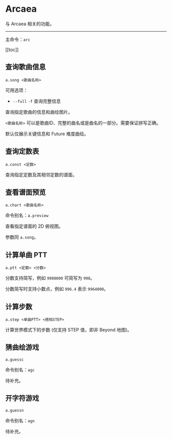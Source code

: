 # Arcaea

与 Arcaea 相关的功能。

---

主命令：`arc`

[[toc]]

## 查询歌曲信息

```
a.song <歌曲名称>
```

可用选项：

- `--full` `-f` 查询完整信息

查询指定歌曲的信息和曲绘图片。

`<歌曲名称>` 可以是歌曲ID、完整的曲名或是曲名的一部分。需要保证拼写正确。

默认仅展示关键信息和 Future 难度曲绘。

## 查询定数表

```
a.const <定数>
```

查询指定定数及其相邻定数的谱面。

## 查看谱面预览

```
a.chart <歌曲名称>
```

命令别名：`a.preview`

查看指定谱面的 2D 俯视图。

参数同 `a.song`。

## 计算单曲 PTT

```
a.ptt <定数> <分数>
```

分数支持简写，例如 `9980000` 可简写为 `998`。

分数简写时支持小数点，例如 `996.4` 表示 `9964000`。

## 计算步数

```
a.step <单曲PTT> <搭档STEP>
```

计算世界模式下的步数 (仅支持 STEP 值，即非 Beyond 地图)。

## 猜曲绘游戏

```
a.guessc
```

命令别名：`agc`

待补充。

## 开字符游戏

```
a.guessn
```

命令别名：`agn`

待补充。